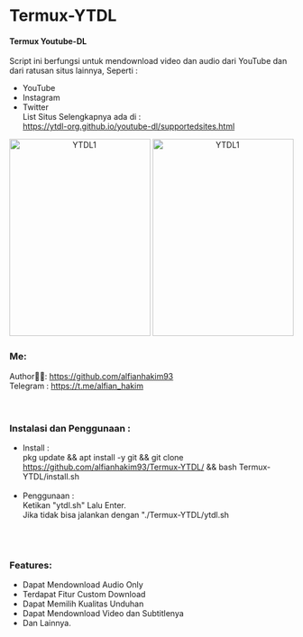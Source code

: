 # Termux-YTDL
#### Termux Youtube-DL
Script ini berfungsi untuk mendownload video dan audio dari YouTube dan dari ratusan situs lainnya, Seperti : <br>
- YouTube
- Instagram
- Twitter <br>
List Situs Selengkapnya ada di : <br>
https://ytdl-org.github.io/youtube-dl/supportedsites.html <br>
<p align="center">
  <img alt="YTDL1" width="250" height="350" src="https://drive.google.com/uc?export=view&id=1J4Q_DQrHrgT5uCw0n9EvneOtOeMsPNdp">
  <img alt="YTDL1" width="250" height="350" src="https://drive.google.com/uc?export=view&id=1EgdQie-IHA5-xvmQR9Vq7memW9boSAxb">
</p>

### Me:
Author👨‍💻: https://github.com/alfianhakim93 <br>
Telegram : https://t.me/alfian_hakim <br>
<br>
<br>

### Instalasi dan Penggunaan :
- Install : <br>
pkg update && apt install -y git && git clone https://github.com/alfianhakim93/Termux-YTDL/ && bash Termux-YTDL/install.sh <br><br>
- Penggunaan : <br>
Ketikan "ytdl.sh" Lalu Enter. <br>
Jika tidak bisa jalankan dengan "./Termux-YTDL/ytdl.sh <br>

<br>
<br>

### Features:
- Dapat Mendownload Audio Only
- Terdapat Fitur Custom Download
- Dapat Memilih Kualitas Unduhan
- Dapat Mendownload Video dan Subtitlenya
- Dan Lainnya.

<br>
<br>
